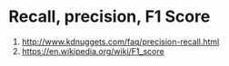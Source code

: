 # Recall, precision, F1 Score
1. http://www.kdnuggets.com/faq/precision-recall.html
2. https://en.wikipedia.org/wiki/F1_score
